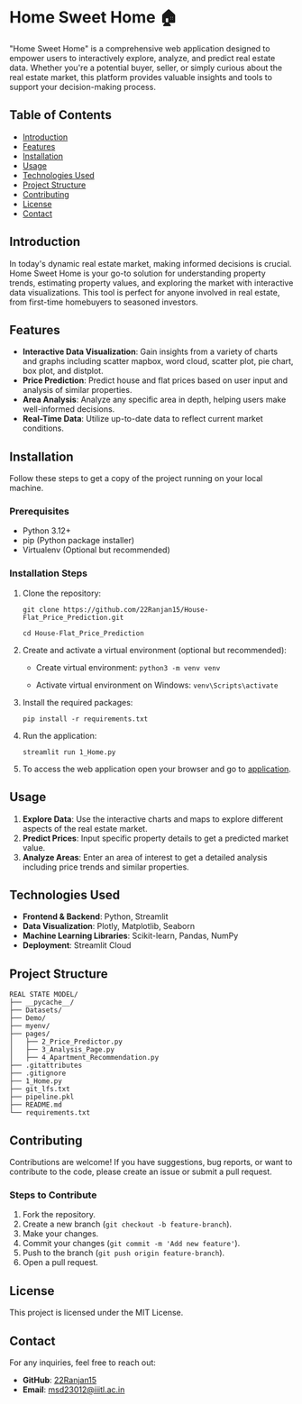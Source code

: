 # Home Sweet Home 🏠
"Home Sweet Home" is a comprehensive web application designed to empower users to interactively explore, analyze, and predict real estate data. Whether you're a potential buyer, seller, or simply curious about the real estate market, this platform provides valuable insights and tools to support your decision-making process.

## Table of Contents
- [Introduction](#introduction)
- [Features](#features)
- [Installation](#installation)
- [Usage](#usage)
- [Technologies Used](#technologies-used)
- [Project Structure](#project-structure)
- [Contributing](#contributing)
- [License](#license)
- [Contact](#contact)
  
## Introduction
In today's dynamic real estate market, making informed decisions is crucial. Home Sweet Home is your go-to solution for understanding property trends, estimating property values, and exploring the market with interactive data visualizations. This tool is perfect for anyone involved in real estate, from first-time homebuyers to seasoned investors.

## Features
- **Interactive Data Visualization**: Gain insights from a variety of charts and graphs including scatter mapbox, word cloud, scatter plot, pie chart, box plot, and distplot.
- **Price Prediction**: Predict house and flat prices based on user input and analysis of similar properties.
- **Area Analysis**: Analyze any specific area in depth, helping users make well-informed decisions.
- **Real-Time Data**: Utilize up-to-date data to reflect current market conditions.

## Installation
Follow these steps to get a copy of the project running on your local machine.

### Prerequisites
- Python 3.12+
- pip (Python package installer)
- Virtualenv (Optional but recommended)
### Installation Steps
1. Clone the repository:

    `git clone https://github.com/22Ranjan15/House-Flat_Price_Prediction.git`
   
    `cd House-Flat_Price_Prediction`

3. Create and activate a virtual environment (optional but recommended):

    - Create virtual environment: `python3 -m venv venv`
   
    - Activate virtual environment on Windows: `venv\Scripts\activate`

4. Install the required packages:

    `pip install -r requirements.txt`

5. Run the application:

    `streamlit run 1_Home.py`

6. To access the web application open your browser and go to [application](https://22ranjan15-house-flat-price-prediction-1-home-snz2tr.streamlit.app/).

## Usage
1. **Explore Data**: Use the interactive charts and maps to explore different aspects of the real estate market.
2. **Predict Prices**: Input specific property details to get a predicted market value.
3. **Analyze Areas**: Enter an area of interest to get a detailed analysis including price trends and similar properties.
     
## Technologies Used
- **Frontend & Backend**: Python, Streamlit
- **Data Visualization**: Plotly, Matplotlib, Seaborn
- **Machine Learning Libraries**: Scikit-learn, Pandas, NumPy
- **Deployment**: Streamlit Cloud
  
## Project Structure
`REAL STATE MODEL/`  
`├── __pycache__/`  
`├── Datasets/`  
`├── Demo/`  
`├── myenv/`  
`├── pages/`  
`│   ├── 2_Price_Predictor.py`  
`│   ├── 3_Analysis_Page.py`  
`│   ├── 4_Apartment_Recommendation.py`  
`├── .gitattributes`  
`├── .gitignore`  
`├── 1_Home.py`  
`├── git_lfs.txt`  
`├── pipeline.pkl`  
`├── README.md`  
`└── requirements.txt`  

## Contributing
Contributions are welcome! If you have suggestions, bug reports, or want to contribute to the code, please create an issue or submit a pull request.

### Steps to Contribute
1. Fork the repository.
2. Create a new branch (`git checkout -b feature-branch`).
3. Make your changes.
4. Commit your changes (`git commit -m 'Add new feature'`).
5. Push to the branch (`git push origin feature-branch`).
6. Open a pull request.
   
## License
This project is licensed under the MIT License.

## Contact
For any inquiries, feel free to reach out:

- **GitHub**: [22Ranjan15](https://github.com/22Ranjan15)
- **Email**: [msd23012@iiitl.ac.in](msd23012@iiitl.ac.in)

